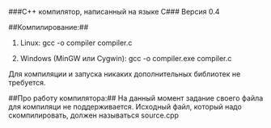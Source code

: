 ###C++ компилятор, написанный на языке C###
Версия 0.4

##Компилирование:##
1) Linux:
gcc -o compiler compiler.c

2) Windows (MinGW или Cygwin):
gcc -o compiler.exe compiler.c

Для компиляции и запуска никаких дополнительных библиотек не требуется.

##Про работу компилятора:##
На данный момент задание своего файла для компиляци не поддерживается. Исходный файл, который надо скомпилировать, должен называться source.cpp
